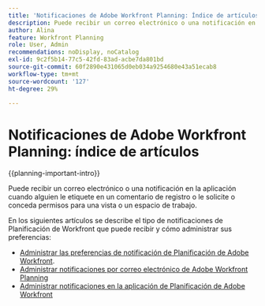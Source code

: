 ```yaml
---
title: 'Notificaciones de Adobe Workfront Planning: Índice de artículos'
description: Puede recibir un correo electrónico o una notificación en la aplicación cuando alguien le etiquete en un comentario de registro o le solicite o conceda permisos para una vista o un espacio de trabajo. En los siguientes artículos se describe el tipo de notificaciones de Workfront Planning que puede recibir y cómo administrar las preferencias de notificaciones.
author: Alina
feature: Workfront Planning
role: User, Admin
recommendations: noDisplay, noCatalog
exl-id: 9c2f5b14-77c5-42fd-83ad-acbe7da801bd
source-git-commit: 60f2890e431065d0eb034a9254680e43a51ecab8
workflow-type: tm+mt
source-wordcount: '127'
ht-degree: 29%

---
```



# Notificaciones de Adobe Workfront Planning: índice de artículos

<!--add this to major TOC and Planning article index-->

{{planning-important-intro}}

Puede recibir un correo electrónico o una notificación en la aplicación cuando alguien le etiquete en un comentario de registro o le solicite o conceda permisos para una vista o un espacio de trabajo.

En los siguientes artículos se describe el tipo de notificaciones de Planificación de Workfront que puede recibir y cómo administrar sus preferencias:

* [Administrar las preferencias de notificación de Planificación de Adobe Workfront](/help/quicksilver/planning/notifications/manage-notification-preferences.md).
* [Administrar notificaciones por correo electrónico de Adobe Workfront Planning](/help/quicksilver/planning/notifications/manage-planning-email-notifications.md)
* [Administrar notificaciones en la aplicación de Planificación de Adobe Workfront](/help/quicksilver/planning/notifications/manage-planning-in-app-notifications.md)
